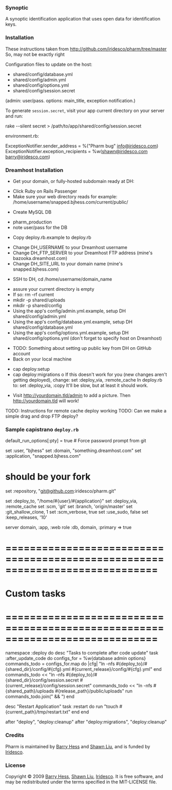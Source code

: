 ### Synoptic

A synoptic identification application that uses open data for identification keys.

### Installation

These instructions taken from http://github.com/iridesco/pharm/tree/master
So, may not be exactly right 

Configuration files to update on the host:

* shared/config/database.yml
* shared/config/admin.yml
* shared/config/options.yml
* shared/config/session.secret

(admin: user/pass. options: main\_title, exception notification.)

To generate `session.secret`, visit your app current directory on your server and run:

rake --silent secret > /path/to/app/shared/config/session.secret

environment.rb:

ExceptionNotifier.sender_address       = %("Pharm bug" <info@iridesco.com>)
ExceptionNotifier.exception_recipients = %w(shawn@iridesco.com barry@iridesco.com)

### Dreamhost Installation

* Get your domain, or fully-hosted subdomain ready at DH:
- Click Ruby on Rails Passenger
- Make sure your web directory reads for example:
/home/username/snapped.bjhess.com/current/public/
* Create MySQL DB
- pharm_production
- note user/pass for the DB
* Copy deploy.rb.example to deploy.rb
- Change DH_USERNAME to your Dreamhost username
- Change DH_FTP_SERVER to your Dreamhost FTP address (mine's bazooka.dreamhost.com)
- Change DH_SITE_URL to your domain name (mine's snapped.bjhess.com)
* SSH to DH, cd /home/username/domain_name
- assure your current directory is empty
- If so: rm -rf current
- mkdir -p shared/uploads
- mkdir -p shared/config
- Using the app's config/admin.yml.example, setup DH shared/config/admin.yml
- Using the app's config/database.yml.example, setup DH shared/config/database.yml
- Using the app's config/options.yml.example, setup DH shared/config/options.yml
(don't forget to specify host on Dreamhost)
* TODO: Something about setting up public key from DH on GitHub account
* Back on your local machine
- cap deploy:setup
- cap deploy:migrations
o If this doesn't work for you (new changes aren't getting deployed), change:
set :deploy_via, :remote_cache
In deploy.rb to:
set :deploy_via, :copy
It'll be slow, but at least it should work.
* Visit http://yourdomain.tld/admin to add a picture. Then http://yourdomain.tld will work!

TODO: Instructions for remote cache deploy working
TODO: Can we make a simple drag and drop FTP deploy?

### Sample capistrano `deploy.rb`

default_run_options[:pty] = true  # Force password prompt from git

set :user, "bjhess"
set :domain, "something.dreamhost.com"
set :application, "snapped.bjhess.com"

# should be your fork
set :repository, "git@github.com:iridesco/pharm.git"

set :deploy_to, "/home/#{user}/#{application}"
set :deploy_via, :remote_cache
set :scm, 'git'
set :branch, 'origin/master'
set :git_shallow_clone, 1
set :scm_verbose, true
set :use_sudo, false
set :keep_releases, '10'

server domain, :app, :web
role :db, domain, :primary => true

# =============================================================================
# Custom tasks
# =============================================================================

namespace :deploy do
desc "Tasks to complete after code update"
task :after_update_code do
configs_for = %w{database admin options}
commands_todo = configs_for.map do |cfg|
"ln -nfs #{deploy_to}/#{shared_dir}/config/#{cfg}.yml #{current_release}/config/#{cfg}.yml"
end
commands_todo << "ln -nfs #{deploy_to}/#{shared_dir}/config/session.secret #{current_release}/config/session.secret"
commands_todo << "ln -nfs #{shared_path}/uploads #{release_path}/public/uploads"
run commands_todo.join(" && ")
end

desc "Restart Application"
task :restart do
run "touch #{current_path}/tmp/restart.txt"
end
end

after "deploy", "deploy:cleanup"
after "deploy:migrations", "deploy:cleanup"

### Credits

Pharm is maintained by [Barry Hess](mailto:barry@iridesco.com) and [Shawn Liu](mailto:shawn@iridesco.com), and is funded by [Iridesco](http://iridesco.com).

### License

Copyright © 2009 [Barry Hess](http://bjhess.com), [Shawn Liu](http://jiayo.net/), [Iridesco](http://iridesco.com). It is free software, and may be redistributed under the terms specified in the MIT-LICENSE file.
